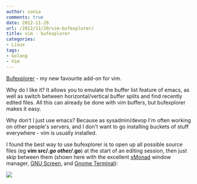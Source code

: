 ```yaml
---
author: sonia
comments: true
date: 2012-11-20
url: /2012/11/20/vim-bufexplorer/
title: vim - bufexplorer
categories:
- Linux
tags:
- Golang
- Vim
---
```


[Bufexplorer](http://www.vim.org/scripts/script.php?script_id=42) - my new favourite add-on for vim.

Why do I like it? It allows you to emulate the buffer list feature of emacs, as well as switch between horizontal/vertical buffer splits and find recently edited files. All this can already be done with vim buffers, but bufexplorer makes it easy.

Why don't I just use emacs? Because as sysadmin/devop I'm often working on other people's servers, and I don't want to go installing buckets of stuff everywhere - vim is usually installed.

I found the best way to use bufexplorer is to open up all possible source files (eg **vim src/*.go other/*.go**) at the start of an editing session, then just skip between them (shown here with the excellent [xMonad](http://xmonad.org/) window manager, [GNU Screen](https://www.gnu.org/software/screen/), and [Gnome Terminal](http://library.gnome.org/users/gnome-terminal/stable/gnome-terminal-get-started.html.en)):

[![](http://blog.snowfrog.net/wp-content/uploads/2012/11/bufexp.png)](http://blog.snowfrog.net/wp-content/uploads/2012/11/bufexp.png)
